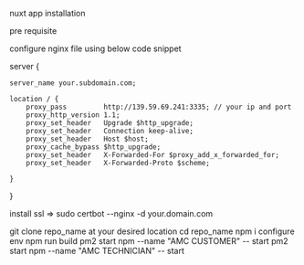 nuxt app installation

pre requisite

configure nginx file using below code snippet

server {

	server_name your.subdomain.com;

    location / {
        proxy_pass         http://139.59.69.241:3335; // your ip and port
        proxy_http_version 1.1;
        proxy_set_header   Upgrade $http_upgrade;
        proxy_set_header   Connection keep-alive;
        proxy_set_header   Host $host;
        proxy_cache_bypass $http_upgrade;
        proxy_set_header   X-Forwarded-For $proxy_add_x_forwarded_for;
        proxy_set_header   X-Forwarded-Proto $scheme; 

    }
}

install ssl => sudo certbot --nginx -d your.domain.com






git clone repo_name at your desired location
cd repo_name 
npm i
configure env
npm run build
pm2 start npm --name "AMC CUSTOMER" -- start
pm2 start npm --name "AMC TECHNICIAN" -- start
